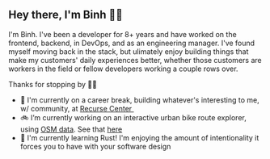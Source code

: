 ## Hey there, I'm Binh ✌🏼

I'm Binh. I've been a developer for 8+ years and have worked on the frontend, backend, in DevOps, and as an engineering manager. I've found myself moving back in the stack, but ulimately enjoy building things that make my customers' daily experiences better, whether those customers are workers in the field or fellow developers working a couple rows over.

Thanks for stopping by 🙏🏼

- 🌱 I'm currently on a career break, building whatever's interesting to me, w/ community, at [Recurse Center <img src="https://github.com/binhrobles/binhrobles/assets/15114767/787dfc6b-4c00-44ba-8cf4-4c93079b1edc" width="12" />](www.recurse.com)
- 🚲 I’m currently working on an interactive urban bike route explorer, using [OSM data](https://en.wikipedia.org/wiki/OpenStreetMap). See that [here](https://github.com/binhrobles/rusty-bikes)
- 🦀 I'm currently learning Rust! I'm enjoying the amount of intentionality it forces you to have with your software design


<!--
**binhrobles/binhrobles** is a ✨ _special_ ✨ repository because its `README.md` (this file) appears on your GitHub profile.

Here are some ideas to get you started:

- 🔭 I’m currently working on ...
- 🌱 I’m currently learning ...
- 👯 I’m looking to collaborate on ...
- 🤔 I’m looking for help with ...
- 💬 Ask me about ...
- 📫 How to reach me: ...
- 😄 Pronouns: ...
- ⚡ Fun fact: ...
-->
